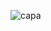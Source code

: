 ![capa]('https://e7.pngegg.com/pngimages/82/660/png-clipart-trollface-internet-troll-rage-comic-homestuck-others-comics-face.png')